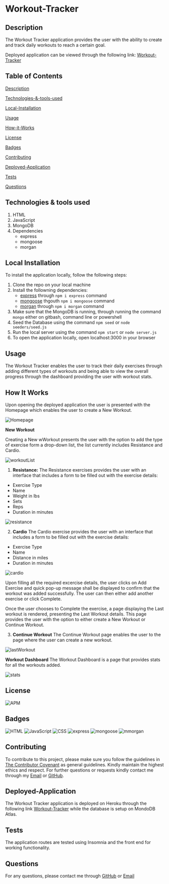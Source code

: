 # Workout-Tracker
## Description
The Workout Tracker application provides the user with the ability to create and track daily workouts to reach a certain goal. 

Deployed application can be viewed through the following link: [Workout-Tracker](https://stormy-escarpment-39241.herokuapp.com/?id=60a564413b7e1600151330d6)

## Table of Contents

[Description](#Description)

[Technologies-&-tools-used](#Technologies-&-tools-used)

[Local-Installation](#Local-Installation)

[Usage](#usage)

[How-it-Works](#How-it-Works)

[License](#License)

[Badges](#Badges)

[Contributing](#contributing)

[Deployed-Application](#Deployed-Application)

[Tests](#tests)

[Questions](#questions)

## Technologies & tools used
1. HTML
2. JavaScript
3. MongoDB
4. Dependencies
    * express
    * mongoose
    * morgan

## Local Installation
To install the application locally, follow the following steps:
1. Clone the repo on your local machine
3. Install the followning dependencies:
    * [express](https://www.npmjs.com/package/express) through `npm i express` command
    * [mongoose](https://www.npmjs.com/package/mongoose) thgouth `npm i mongoose` command
    * [morgan](https://www.npmjs.com/package/morgan) through `npm i morgan` command
4. Make sure that the MongoDB is running, through running the command `mongo` either on gitbash, command line or powershell
5. Seed the Database using the command `npm seed` or `node seeders/seed.js`
6. Run the local server using the command `npm start` or `node server.js`
7. To open the application locally, open localhost:3000 in your browser

## Usage
The Workout Tracker enables the user to track their daily exercises through adding different types of workouts and being able to view the overall progress through the dashboard providing the user with workout stats.

## How It Works
Upon opening the deployed application the user is presented with the Homepage which enables the user to create a New Workout. 

![Homepage](./assets/images/HomepageFinal.png)

**New Workout** 

Creating a New wWorkout presents the user with the option to add the type of exercise form a drop-down list, the list currently includes Resistance and Cardio.

![workoutList](./assets/images/workoutList.png)

1. **Resistance:** 
The Resistance exercises provides the user with an interface that includes a form to be filled out with the exercise details: 
* Exercise Type
* Name 
* Weight in lbs 
* Sets 
* Reps 
* Duration in minutes

![resistance](./assets/images/resistance1.png)

2. **Cardio**
The Cardio exercise provides the user with an interface that includes a form to be filled out with the exercise details:
* Exercise Type
* Name
* Distance in miles
* Duration in minutes

![cardio](./assets/images/cardio.png)


Upon filling all the required excercise details, the user clicks on Add Exercise and quick pop-up message shall be displayed to confirm that the workout was added successfully. The user can then either add another exercise or click Complete. 

Once the user chooses to Complete the exercise, a page displaying the Last workout is rendered, presenting the Last Workout details. This page provides the user with the option to either create a New Workout or Continue Workout.

3. **Continue Workout**
The Continue Workout page enables the user to the page where the user can create a new workout. 

![lastWorkout](./assets/images/lastWorkout.png)

**Workout Dashboard**
The Workout Dashboard is a page that provides stats for all the workouts added. 

![stats](./assets/images/stats.png)

## License
![APM](https://img.shields.io/apm/l/README)

## Badges

![HTML](https://img.shields.io/badge/HTML-blue)
![JavaScript](https://img.shields.io/badge/JavaScript-blue)
![CSS](https://img.shields.io/badge/CSS-blue)
![express](https://img.shields.io/badge/express-blue)
![mongoose](https://img.shields.io/badge/mongoose-blue)
![mmorgan](https://img.shields.io/badge/morgan-blue)

## Contributing 

To contribute to this project, please make sure you follow the guidelines in [The Contributor Covenant](https://www.contributor-covenant.org/) as general guidelines.
Kindly maintain the highest ethics and respect. For further questions or requests kindly contact me through my [Email](mailto:noha_ashraf85@hotmail.com) or [GitHub](https://github.com/NohaAshraf85).


## Deployed-Application
The Workout Tracker application is deployed on Heroku through the following link [Workout-Tracker](https://stormy-escarpment-39241.herokuapp.com/?id=60a564413b7e1600151330d6) while the database is setup on MondoDB Atlas.

## Tests
The application routes are tested using Insomnia and the front end for working functionality.

## Questions
For any questions, please contact me through [GitHub](https://github.com/NohaAshraf85) 
or [Email](mailto:noha_ashraf85@hotmail.com)